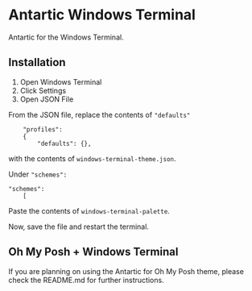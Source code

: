 # Antartic Windows Terminal
Antartic for the Windows Terminal.

## Installation 
1. Open Windows Terminal
2. Click Settings
3. Open JSON File

From the JSON file, replace the contents of `"defaults"` 

```pwsh
    "profiles": 
    {
        "defaults": {},
```

with the contents of `windows-terminal-theme.json`.

Under `"schemes":`

```pwsh
"schemes": 
    [
```
Paste the contents of `windows-terminal-palette`.

Now, save the file and restart the terminal.

## Oh My Posh + Windows Terminal
If you are planning on using the Antartic for Oh My Posh theme, please check the README.md for further instructions. 